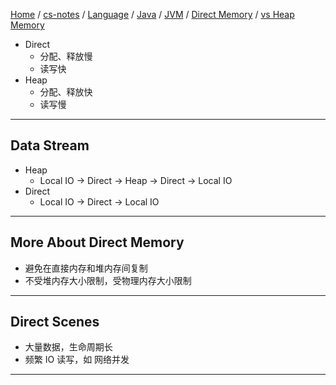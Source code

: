 [Home](https://mengxianbin.github.io) /
[cs-notes](https://mengxianbin.github.io/cs-notes/site) /
[Language](https://mengxianbin.github.io/cs-notes/site/Language) /
[Java](https://mengxianbin.github.io/cs-notes/site/Language/Java) /
[JVM](https://mengxianbin.github.io/cs-notes/site/Language/Java/JVM) /
[Direct Memory](https://mengxianbin.github.io/cs-notes/site/Language/Java/JVM/Direct%20Memory) /
[vs Heap Memory](https://mengxianbin.github.io/cs-notes/site/Language/Java/JVM/Direct%20Memory/vs%20Heap%20Memory)

* Direct
    * 分配、释放慢
    * 读写快
* Heap
    * 分配、释放快
    * 读写慢

---

## Data Stream

* Heap
    * Local IO -> Direct -> Heap -> Direct -> Local IO
* Direct
    * Local IO -> Direct -> Local IO    

---

## More About Direct Memory

* 避免在直接内存和堆内存间复制
* 不受堆内存大小限制，受物理内存大小限制

---

## Direct Scenes

* 大量数据，生命周期长
* 频繁 IO 读写，如 网络并发

---
